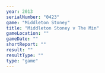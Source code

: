 ```yaml
---
year: 2013
serialNumber: "0423" 
game: "Middleton Stoney"
title: "Middleton Stoney v The Min"
gameLocation: ""
gameDate: ""
shortReport: ""
result: ""
resultType: ""
type: "game"
---
```

